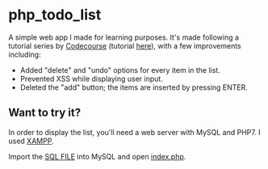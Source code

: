 # php_todo_list
A simple web app I made for learning purposes. It's made following a tutorial series by [Codecourse](https://codecourse.com) (tutorial [here](https://www.youtube.com/playlist?list=PLfdtiltiRHWEWpkWMls6o0QOVoweLevR-)), with a few improvements including:

* Added "delete" and "undo" options for every item in the list.
* Prevented XSS while displaying user input.
* Deleted the "add" button; the items are inserted by pressing ENTER.

## Want to try it?
In order to display the list, you'll need a web server with MySQL and PHP7. I used [XAMPP](https://www.apachefriends.org/index.html).

Import the [SQL FILE](php_todo_list.sql) into MySQL and open [index.php](index.php).
